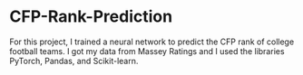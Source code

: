 # CFP-Rank-Prediction
For this project, I trained a neural network to predict the CFP rank of college football teams. I got my data from Massey Ratings and I used the libraries PyTorch, Pandas, and Scikit-learn.
